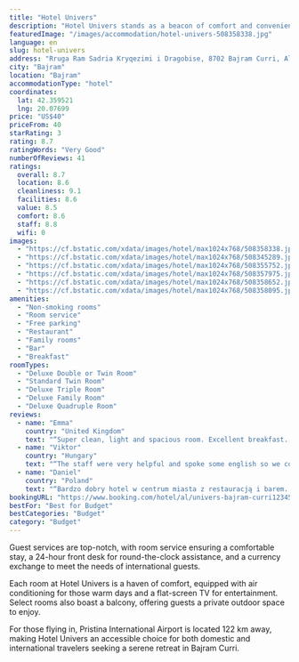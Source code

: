```yaml
---
title: "Hotel Univers"
description: "Hotel Univers stands as a beacon of comfort and convenience in Bajram Curri, located a mere 45 km from the historic Visoki Dečani Monastery."
featuredImage: "/images/accommodation/hotel-univers-508358338.jpg"
language: en
slug: hotel-univers
address: "Rruga Ram Sadria Kryqezimi i Dragobise, 8702 Bajram Curri, Albania"
city: "Bajram"
location: "Bajram"
accommodationType: "hotel"
coordinates:
  lat: 42.359521
  lng: 20.07699
price: "US$40"
priceFrom: 40
starRating: 3
rating: 8.7
ratingWords: "Very Good"
numberOfReviews: 41
ratings:
  overall: 8.7
  location: 8.6
  cleanliness: 9.1
  facilities: 8.6
  value: 8.5
  comfort: 8.6
  staff: 8.8
  wifi: 0
images:
  - "https://cf.bstatic.com/xdata/images/hotel/max1024x768/508358338.jpg?k=a6cba02efef480bf4ba48952265252fa702eaf1757132cbd1a7c4471ed7d53ef&o=&hp=1"
  - "https://cf.bstatic.com/xdata/images/hotel/max1024x768/508345289.jpg?k=faddd87b2422edfa635586e98f4e95ee79942440912c1b5a4fe2b84335604da5&o=&hp=1"
  - "https://cf.bstatic.com/xdata/images/hotel/max1024x768/508355752.jpg?k=52be80d37980ba784ea1129f1857721a40af9d3f4ad4fe0e762d8a9394a2a2cc&o=&hp=1"
  - "https://cf.bstatic.com/xdata/images/hotel/max1024x768/508357975.jpg?k=d8ca4a6cc1ee55b5e85e897a0a593e44075782263761112703c95a39c351a207&o=&hp=1"
  - "https://cf.bstatic.com/xdata/images/hotel/max1024x768/508358652.jpg?k=a283e5250152e703316f279cb544ae9cace96062be2cf18e4894ed6c1794dec5&o=&hp=1"
  - "https://cf.bstatic.com/xdata/images/hotel/max1024x768/508358095.jpg?k=f7f7a02c46c163f9a2c08f791bfad2c3f7b1999c41758b26e95131caf3da825b&o=&hp=1"
amenities:
  - "Non-smoking rooms"
  - "Room service"
  - "Free parking"
  - "Restaurant"
  - "Family rooms"
  - "Bar"
  - "Breakfast"
roomTypes:
  - "Deluxe Double or Twin Room"
  - "Standard Twin Room"
  - "Deluxe Triple Room"
  - "Deluxe Family Room"
  - "Deluxe Quadruple Room"
reviews:
  - name: "Emma"
    country: "United Kingdom"
    text: "“Super clean, light and spacious room. Excellent breakfast. Friendly staff. Good value for money.”"
  - name: "Viktor"
    country: "Hungary"
    text: "“The staff were very helpful and spoke some english so we could communicate and they tried to help in everything we asked for. They even helped me get a taxi driver who was a really nice guy. The breakfast was one of my best meals in a while!”"
  - name: "Daniel"
    country: "Poland"
    text: "“Bardzo dobry hotel w centrum miasta z restauracją i barem. Parking przy obiekcie. Bardzo wygodne łóżko. Pyszne śniadanie. Sympatyczna i pomocna obsługa. Dobry stosunek jakości do ceny. Dobra baza wypadowa do Doliny Valbona oraz na prom po jeziorze...”"
bookingURL: "https://www.booking.com/hotel/al/univers-bajram-curri1234567.en-gb.html?aid=8035640"
bestFor: "Best for Budget"
bestCategories: "Budget"
category: "Budget"
---
```


Guest services are top-notch, with room service ensuring a comfortable stay, a 24-hour front desk for round-the-clock assistance, and a currency exchange to meet the needs of international guests.

Each room at Hotel Univers is a haven of comfort, equipped with air conditioning for those warm days and a flat-screen TV for entertainment. Select rooms also boast a balcony, offering guests a private outdoor space to enjoy.

For those flying in, Pristina International Airport is located 122 km away, making Hotel Univers an accessible choice for both domestic and international travelers seeking a serene retreat in Bajram Curri.